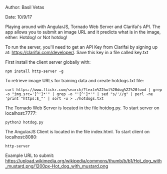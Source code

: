 Author: Basil Vetas

Date: 10/9/17

Playing around with AngularJS, Tornado Web Server and Clarifai's API. The app allows you to submit an image URL and it predicts what is in the image, either: Hotdog! or Not hotdog!

To run the server, you'll need to get an API Key from Clarifai by signing up at: https://clarifai.com/developer/.  Save this key in a file called key.txt

First install the client server globally with: 

	npm install http-server -g

To retrieve image URLs for training data and create hotdogs.txt file:

    curl https://www.flickr.com/search/?text=%22hot%20dog%22%20food | grep -o "img.src='[^']*'" | grep -o "'[^']*'" | sed "s/'//g" | perl -ne 'print "https:$_"' | sort -u > ./hotdogs.txt

The Tornado Web Server is located in the file hotdog.py. To start server on localhost:7777:

	python3 hotdog.py

The AngularJS Client is located in the file index.html. To start client on localhost:8080:

	http-server

Example URL to submit: https://upload.wikimedia.org/wikipedia/commons/thumb/b/b1/Hot_dog_with_mustard.png/1200px-Hot_dog_with_mustard.png